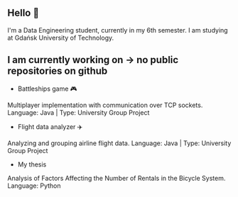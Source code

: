 ## Hello 👋
I'm a Data Engineering student, currently in my 6th semester. I am studying at Gdańsk University of Technology.

## I am currently working on -> no public repositories on github
- Battleships game 🎮

Multiplayer implementation with communication over TCP sockets.
Language: Java | Type: University Group Project

- Flight data analyzer ✈️

Analyzing and grouping airline flight data.
Language: Java | Type: University Group Project

- My thesis

Analysis of Factors Affecting the Number of Rentals in the Bicycle System.
Language: Python

